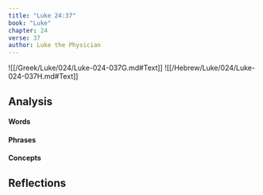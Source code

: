 ```yaml
---
title: "Luke 24:37"
book: "Luke"
chapter: 24
verse: 37
author: Luke the Physician
---
```

![[/Greek/Luke/024/Luke-024-037G.md#Text]]
![[/Hebrew/Luke/024/Luke-024-037H.md#Text]]

## Analysis

#### Words

#### Phrases

#### Concepts

## Reflections
